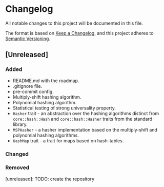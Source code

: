 # Changelog

All notable changes to this project will be documented in this file.

The format is based on [Keep a Changelog](https://keepachangelog.com/en/1.1.0/),
and this project adheres to [Semantic Versioning](https://semver.org/spec/v2.0.0.html).

## [Unreleased]

### Added

- README.md with the roadmap.
- .gitignore file.
- pre-commit config.
- Multiply-shift hashing algorithm.
- Polynomial hashing algorithm.
- Statistical testing of strong universality property.
- `Hasher` trait - an abstraction over the hashing algorithms distinct from `core::hash::Hash` and `core::hash::Hasher`
  traits from the standard library.
- `MSPHasher` - a hasher implementation based on the multiply-shift and polynomial hashing algorithms.
- `HashMap` trait - a trait for maps based on hash-tables.

### Changed

### Removed

[unreleased]: TODO: create the repository
